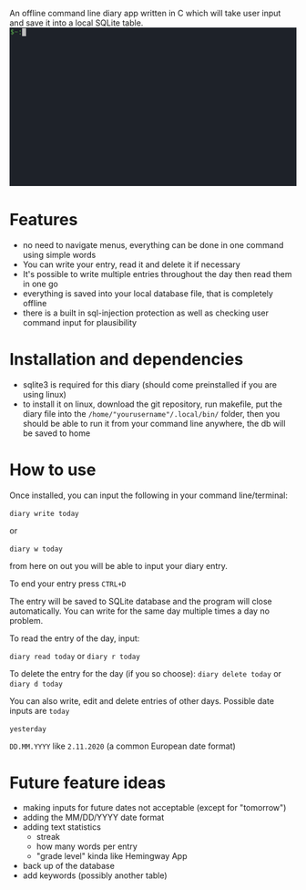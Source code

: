 An offline command line diary app written in C which will take user input and save it into a local SQLite table.
![diary_in_action](diary.gif)

# Features
- no need to navigate menus, everything can be done in one command using simple words
- You can write your entry, read it and delete it if necessary
- It's possible to write multiple entries throughout the day then read them in one go
- everything is saved into your local database file, that is completely offline
- there is a built in sql-injection protection as well as checking user command input for plausibility
  
# Installation and dependencies
- sqlite3 is required for this diary (should come preinstalled if you are using linux)
- to install it on linux, download the git repository, run makefile, put the diary file into the `/home/"yourusername"/.local/bin/` folder, then you should be able to run it from your command line anywhere, the db will be saved to home


# How to use
Once installed, you can input the following in your command line/terminal:

`diary write today`

or

`diary w today`

from here on out you will be able to input your diary entry. 

To end your entry press `CTRL+D`

The entry will be saved to SQLite database and the program will close automatically. You can write for the same day multiple times a day no problem.

To read the entry of the day, input:

`diary read today` 
or 
`diary r today`

To delete the entry for the day (if you so choose):
`diary delete today` or `diary d today`

You can also write, edit and delete entries of other days. Possible date inputs are
`today`

`yesterday`

`DD.MM.YYYY`  like `2.11.2020` (a common European date format)

# Future feature ideas
- making inputs for future dates not acceptable (except for "tomorrow") 
- adding the MM/DD/YYYY date format
- adding text statistics
  - streak
  - how many words per entry
  - "grade level" kinda like Hemingway App
- back up of the database
- add keywords (possibly another table)
